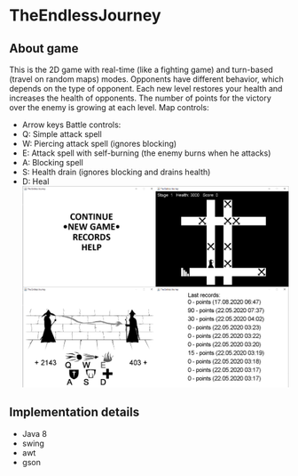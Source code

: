 # TheEndlessJourney

## About game
This is the 2D game with real-time (like a fighting game) and turn-based (travel on random maps) modes.
Opponents have different behavior, which depends on the type of opponent. Each new level restores your health and increases the health of opponents. The number of points for the victory over the enemy is growing at each level.
Map controls:
* Arrow keys
Battle controls:
* Q: Simple attack spell
* W: Piercing attack spell (ignores blocking)
* E: Attack spell with self-burning (the enemy burns when he attacks)
* A: Blocking spell
* S: Health drain (ignores blocking and drains health)
* D: Heal
![screenshots](screenshots.png)

## Implementation details
* Java 8
* swing
* awt
* gson
